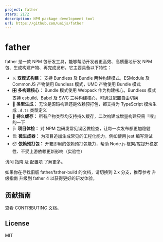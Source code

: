 ```yaml
---
project: father
stars: 2172
description: NPM package development tool
url: https://github.com/umijs/father
---
```


father
======

father 是一款 NPM 包研发工具，能够帮助开发者更高效、高质量地研发 NPM 包、生成构建产物、再完成发布。它主要具备以下特性：

-   ⚔️ **双模式构建：** 支持 Bundless 及 Bundle 两种构建模式，ESModule 及 CommonJS 产物使用 Bundless 模式，UMD 产物使用 Bundle 模式
-   🎛 **多构建核心：** Bundle 模式使用 Webpack 作为构建核心，Bundless 模式支持 esbuild、Babel 及 SWC 三种构建核心，可通过配置自由切换
-   🔖 **类型生成：** 无论是源码构建还是依赖预打包，都支持为 TypeScript 模块生成 `.d.ts` 类型定义
-   🚀 **持久缓存：** 所有产物类型均支持持久缓存，二次构建或增量构建只需『嗖』的一下
-   🩺 **项目体检：** 对 NPM 包研发常见误区做检查，让每一次发布都更加稳健
-   🏗 **微生成器：** 为项目追加生成常见的工程化能力，例如使用 jest 编写测试
-   📦 **依赖预打包：** 开箱即用的依赖预打包能力，帮助 Node.js 框架/库提升稳定性、不受上游依赖更新影响（实验性）

访问 指南 及 配置项 了解更多。

如果你在寻找旧版 father/father-build 的文档，请切换到 2.x 分支，推荐参考 升级指南 升级到 father 4 以获得更好的研发体验。

贡献指南
----

查看 CONTRIBUTING 文档。

License
-------

MIT
